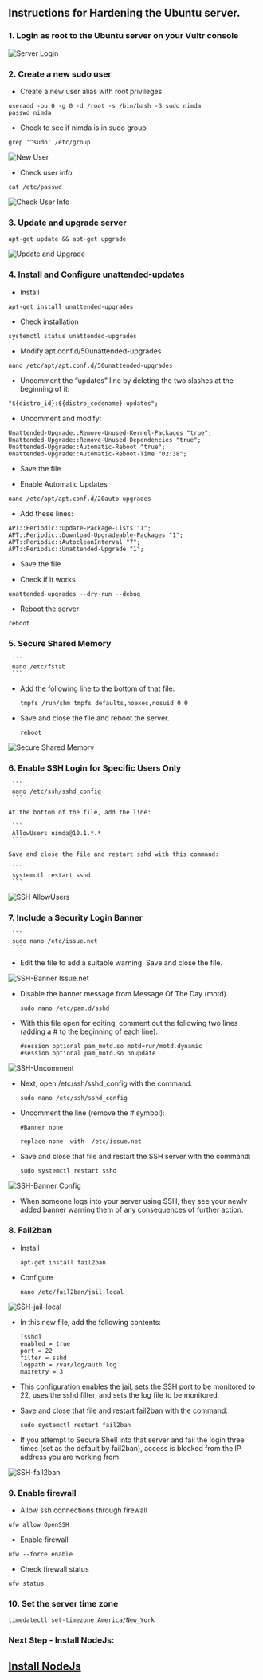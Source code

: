 
## Instructions for Hardening the Ubuntu server.

### 1. Login as root to the Ubuntu server on your Vultr console

![Server Login](../images/fr0302-01_Ubuntu-Server-Login.png#img2 "Server Login")

### 2. Create a new sudo user
- Create a new user alias with root privileges
```
useradd -ou 0 -g 0 -d /root -s /bin/bash -G sudo nimda
passwd nimda
```
- Check to see if nimda is in sudo group
```
grep '^sudo' /etc/group
```

![New User](../images/fr0302-02_Ubuntu-New-User.png#img2 "New User")

- Check user info
```
cat /etc/passwd
```
![Check User Info](../images/fr0302-03_Ubuntu-Check-User-Info.png#img2 "Check User Info")


### 3. Update and upgrade server

```
apt-get update && apt-get upgrade
```
![Update and Upgrade](../images/fr0302-04_Ubuntu-Update-Upgrade.png#img2 "Update and Upgrade")

### 4. Install and Configure unattended-updates

- Install
```
apt-get install unattended-upgrades
```
- Check installation
```
systemctl status unattended-upgrades
```
- Modify apt.conf.d/50unattended-upgrades
```
nano /etc/apt/apt.conf.d/50unattended-upgrades
```
- Uncomment the “updates” line by deleting the two slashes at the beginning of it:
```
"${distro_id}:${distro_codename}-updates";
```
- Uncomment and modify:
```
Unattended-Upgrade::Remove-Unused-Kernel-Packages "true";
Unattended-Upgrade::Remove-Unused-Dependencies "true";
Unattended-Upgrade::Automatic-Reboot "true";
Unattended-Upgrade::Automatic-Reboot-Time "02:38";
```
- Save the file

- Enable Automatic Updates
```
nano /etc/apt/apt.conf.d/20auto-upgrades
```
- Add these lines:
```
APT::Periodic::Update-Package-Lists "1";
APT::Periodic::Download-Upgradeable-Packages "1";
APT::Periodic::AutocleanInterval "7";
APT::Periodic::Unattended-Upgrade "1";
```

- Save the file

- Check if it works

```
unattended-upgrades --dry-run --debug
```

- Reboot the server
```
reboot
```

### 5. Secure Shared Memory
     ```
     nano /etc/fstab
     ```
- Add the following line to the bottom of that file:
     ```
     tmpfs /run/shm tmpfs defaults,noexec,nosuid 0 0  
     ``` 
- Save and close the file and reboot the server.
     ```
     reboot
     ```
![Secure Shared Memory](../images/et0302-01_Hardening-secure-shared-memory.png#img2 "Secure Shared Memory")

### 6. Enable SSH Login for Specific Users Only

     ```
     nano /etc/ssh/sshd_config
     ```

    At the bottom of the file, add the line:

     ```
     AllowUsers nimda@10.1.*.*
     ```

    Save and close the file and restart sshd with this command:

     ```
     systemctl restart sshd
     ```

![SSH AllowUsers](../images/et0302-02_ssh-allowusers.png#img2 "SSH AllowUsers")

### 7. Include a Security Login Banner
     ```
     sudo nano /etc/issue.net
     ```

- Edit the file to add a suitable warning. Save and close the file.

![SSH-Banner Issue.net](../images/et0302-03_ssh-banner-issue-net.png#img2 "SSH-SSH-Banner Issue.net")

- Disable the banner message from Message Of The Day (motd).
     ```
     sudo nano /etc/pam.d/sshd
     ```

- With this file open for editing, comment out the following two lines (adding a # to the beginning of each line):
     ```
     #session optional pam_motd.so motd=run/motd.dynamic
     #session optional pam_motd.so noupdate
     ```

![SSH-Uncomment](../images/et0302-04_ssh-uncomment-pam-d.png#img2 "SSH-Uncomment")
     
- Next, open /etc/ssh/sshd_config with the command:

     ```
     sudo nano /etc/ssh/sshd_config
     ```
- Uncomment the line (remove the # symbol):

     ```
     #Banner none

     replace none  with  /etc/issue.net
     ```
- Save and close that file and restart the SSH server with the command:
     
     ```
     sudo systemctl restart sshd
     ```

![SSH-Banner Config](../images/et0302-05_ssh-banner-config.png#img2 "SSH-Banner Config")

- When someone logs into your server using SSH, they see your newly added banner warning them of any consequences of further action. 



### 8. Fail2ban
- Install
     ```
     apt-get install fail2ban
     ```
- Configure
     ```     
     nano /etc/fail2ban/jail.local
     ```

![SSH-jail-local](../images/et0302-065_ssh-jail-local.png#img2 "SSH-jail-local")

- In this new file, add the following contents:
     ```
     [sshd]
     enabled = true
     port = 22
     filter = sshd
     logpath = /var/log/auth.log
     maxretry = 3
     ```

- This configuration enables the jail, sets the SSH port to be monitored to 22, uses the sshd filter, and sets the log file to be monitored.

- Save and close that file and restart fail2ban with the command:
     ```
     sudo systemctl restart fail2ban
     ```

- If you attempt to Secure Shell into that server and fail the login three times (set as the default by fail2ban), access is blocked from the IP address you are working from. 

![SSH-fail2ban](../images/et0302-07_ssh-fail2ban.png#img2 "SSH-fail2ban")

### 9. Enable firewall

- Allow ssh connections through firewall
```
ufw allow OpenSSH
```

- Enable firewall
```
ufw --force enable
```

- Check firewall status
```
ufw status
```

### 10. Set the server time zone
```
timedatectl set-timezone America/New_York 
```

### Next Step - Install NodeJs: 

## [Install NodeJs](../setup/et0303_Setup-NodeJS-Ubuntu.md)

